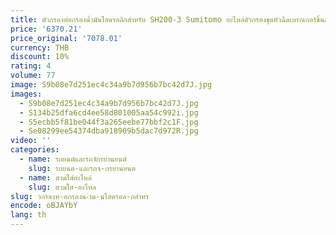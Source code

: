 ```yaml
---
title: ตัวกรองท่อกรองน้ำมันไฮดรอลิกสำหรับ SH200-3 Sumitomo อะไหล่ตัวกรองชุดหัวฉีดเบรกเกอร์ชิ้นส่วนคุณภาพสูง
price: '6370.21'
price_original: '7078.01'
currency: THB
discount: 10%
rating: 4
volume: 77
image: S9b08e7d251ec4c34a9b7d956b7bc42d7J.jpg
images:
  - S9b08e7d251ec4c34a9b7d956b7bc42d7J.jpg
  - S134b25dfa6cd4ee58d801005aa54c992i.jpg
  - S5ecbb5f81be044f3a265eebe77bbf2c1F.jpg
  - Se08299ee54374dba918909b5dac7d972R.jpg
video: ''
categories:
  - name: รถยนต์และรถจักรยานยนต์
    slug: รถยนต-และรถจ-กรยานยนต
  - name: สวมใส่อะไหล่
    slug: สวมใส-อะไหล
slug: วกรองท-อกรองน-ำม-นไฮดรอล-กสำหร
encode: oBJAYbY
lang: th
---
```

  